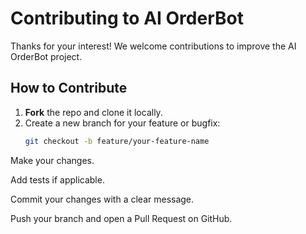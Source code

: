 # Contributing to AI OrderBot

Thanks for your interest! We welcome contributions to improve the AI OrderBot project.

## How to Contribute

1. **Fork** the repo and clone it locally.
2. Create a new branch for your feature or bugfix:
   ```bash
   git checkout -b feature/your-feature-name
   
Make your changes.

Add tests if applicable.

Commit your changes with a clear message.

Push your branch and open a Pull Request on GitHub.
